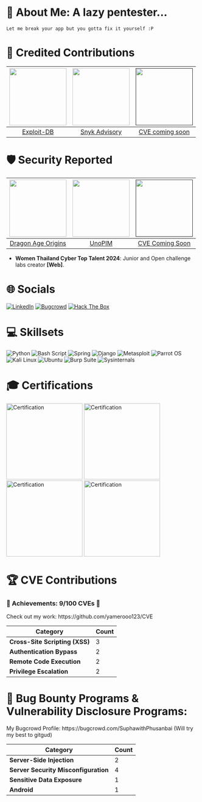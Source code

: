 # 💫 About Me: A lazy pentester...

```
Let me break your app but you gotta fix it yourself :P
```
# 🧾 Credited Contributions

| <a href="https://www.exploit-db.com/exploits/52130"><img src="https://vulners.com/static/img/exploitdb.png" width="150"></a> | <a href="https://security.snyk.io/vuln/SNYK-PHP-UNOPIMUNOPIM-8350063"><img src="https://avatars.githubusercontent.com/u/12959162?s=280&v=4" width="150"></a> | <a href=""><img src="https://encrypted-tbn0.gstatic.com/images?q=tbn:ANd9GcQrP5WkRS-vg7pnBcAJfyUPH1QXwCWIMjplIA&s" width="150"></a> | 
|:--:|:--:|:--:| 
| [Exploit-DB](https://www.exploit-db.com/exploits/52130) | [Snyk Advisory](https://security.snyk.io/vuln/SNYK-PHP-UNOPIMUNOPIM-8350063) |  [CVE coming soon](comingsoon)|

# 🛡️ Security Reported

| <a href="https://nvd.nist.gov/vuln/detail/CVE-2024-57276"><img src="https://upload.wikimedia.org/wikipedia/commons/0/0d/Electronic-Arts-Logo.svg" width="150"></a> | <a href="https://avatars.githubusercontent.com/u/176464716?v=4"><img src="https://avatars.githubusercontent.com/u/176464716?v=4" width="150"></a> | <a href=""><img src="https://www.liveagent.com/app/uploads/2019/10/presta-shop.png" width="150"></a> | 
|:--:|:--:|:--:| 
| [Dragon Age Origins](https://nvd.nist.gov/vuln/detail/CVE-2024-57276) | [UnoPIM](https://nvd.nist.gov/vuln/detail/CVE-2024-52305) |  [CVE Coming Soon](CVEcomingsoon)|

- **Women Thailand Cyber Top Talent 2024**: Junior and Open challenge labs creator **[Web]**.


# 🌐 Socials
[![LinkedIn](https://img.shields.io/badge/linkedin-0A66C2?style=for-the-badge&logo=linkedin&logoColor=white)](https://www.linkedin.com/in/suphawith-phusanbai-39304628b/)
[![Bugcrowd](https://img.shields.io/badge/bugcrowd-FF4F00?style=for-the-badge&logo=bugcrowd&logoColor=white)](https://bugcrowd.com/SuphawithPhusanbai)
[![Hack The Box](https://img.shields.io/badge/Hack%20The%20Box-Profile-green?style=for-the-badge&logo=hackthebox&logoColor=white)](https://app.hackthebox.com/profile/1741753) 

# 💻 Skillsets
![Python](https://img.shields.io/badge/python-3670A0?style=for-the-badge&logo=python&logoColor=ffdd54) 
![Bash Script](https://img.shields.io/badge/bash_script-%23121011.svg?style=for-the-badge&logo=gnu-bash&logoColor=white) 
![Spring](https://img.shields.io/badge/spring-%236DB33F.svg?style=for-the-badge&logo=spring&logoColor=white)
![Django](https://img.shields.io/badge/django-%23092E20.svg?style=for-the-badge&logo=django&logoColor=white)
![Metasploit](https://img.shields.io/badge/metasploit-000000?style=for-the-badge&logo=metasploit&logoColor=white)
![Parrot OS](https://img.shields.io/badge/parrot%20os-007C7C?style=for-the-badge&logo=parrot%20security&logoColor=white)
![Kali Linux](https://img.shields.io/badge/kali%20linux-557C94?style=for-the-badge&logo=kalilinux&logoColor=white)
![Ubuntu](https://img.shields.io/badge/ubuntu-E95420?style=for-the-badge&logo=ubuntu&logoColor=white)
![Burp Suite](https://img.shields.io/badge/burp%20suite-FF5722?style=for-the-badge&logo=burp%20suite&logoColor=white)
![Sysinternals](https://img.shields.io/badge/sysinternals-0078D6?style=for-the-badge&logo=microsoft&logoColor=white)

# 🎓 Certifications
<img src="https://github.com/user-attachments/assets/de1f83b4-a24d-4dba-b8f8-aafe98455997" alt="Certification" width="200" />

<img src="https://github.com/user-attachments/assets/61d3ee8c-0be5-48cf-951f-c7f9b1084082" alt="Certification" width="200" />

<img src="https://github.com/user-attachments/assets/571ad5eb-f191-4ed2-ae2c-6a7fd7f652e8" alt="Certification" width="200" />

<img src="https://github.com/user-attachments/assets/313b2170-32be-47fe-b5a7-4526566ad810" alt="Certification" width="200" />


# 🏆 CVE Contributions

<h3>🌟 Achievements: 9/100 CVEs 🌟</h3>

<p> Check out my work: https://github.com/yamerooo123/CVE </p>

| **Category**              |   **Count** |
|---------------------------|------------------------------------------------|
| **Cross-Site Scripting (XSS)** | 3 |
| **Authentication Bypass** | 2 | 
| **Remote Code Execution** | 2 |
| **Privilege Escalation**  | 2          | 

#  :rotating_light: Bug Bounty Programs & Vulnerability Disclosure Programs:
<p> My Bugcrowd Profile: https://bugcrowd.com/SuphawithPhusanbai (Will try my best to gitgud)</p>

| **Category**              |   **Count** |
|---------------------------|------------------------------------------------|
| **Server-Side Injection** | 2 |
| **Server Security Misconfiguration** | 4 | 
| **Sensitive Data Exposure** | 1 |
| **Android** | 1 |
